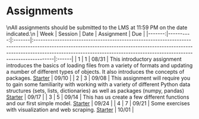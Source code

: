 Assignments
============================

\nAll assignments should be submitted to the LMS at 11:59 PM on the date indicated.\n
|   Week |   Session | Date   | Assignment                                                                                                                                                                                                                                        | Due   |
|-------:|----------:|:-------|:--------------------------------------------------------------------------------------------------------------------------------------------------------------------------------------------------------------------------------------------------|:------|
|      1 |         1 | 08/31  | This introductory assignment introduces the basics of loading files from a variety of formats and updating a number of different types of objects.  It also introduces the concepts of packages.  [Starter](../assignments/assignment1/01starter) | 09/10 |
|      2 |         3 | 09/08  | This assignment will require you to gain some familiarity with working with a variety of different Python data structures (sets, lists, dictionaries) as well as packages (numpy, pandas) [Starter](../assignments/assignment2/hm)                | 09/17 |
|      3 |         5 | 09/14  | This has us create a few different functions and our first simple model.  [Starter](../assignments/assignment3/hm)                                                                                                                                | 09/24 |
|      4 |         7 | 09/21  | Some exercises with visualization and web scraping. [Starter](../assignments/assignment4/hm)                                                                                                                                                      | 10/01 |